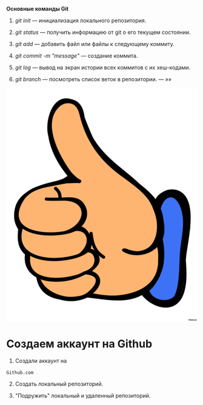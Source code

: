 **Основные команды Git**

1. *git init* — инициализация локального репозитория.

2. *git status* — получить информацию от git о его текущем состоянии.

3. *git add* — добавить файл или файлы к следующему коммиту.

4. *git commit -m "message"* — создание коммита.

5. *git log* — вывод на экран истории всех коммитов с их хеш-кодами.

6. *git branch* — посмотреть список веток в репозитории. — »»

![Спасибо за урок](cool.png)

# Создаем аккаунт на Github

1. Создали аккаунт на
```
Github.com
```
2. Создать локальный репозиторий.

3. "Подружить" локальный и удаленный репозиторий.
